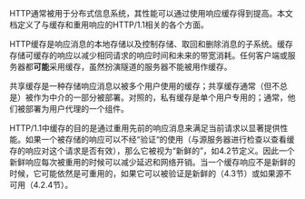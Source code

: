 HTTP通常被用于分布式信息系统，其性能可以通过使用响应缓存得到提高。本文档定义了与缓存和重用响应的HTTP/1.1相关的各个方面。

HTTP缓存是响应消息的本地存储以及控制存储、取回和删除消息的子系统。缓存存储可缓存的响应以减少相同请求的响应时间和未来的带宽消耗。任何客户端或服务器都**可能**采用缓存，虽然扮演隧道的服务器不能被用作缓存。

共享缓存是一种存储响应消息以被多个用户使用的缓存；共享缓存通常（但不总是）被作为中介的一部分被部署。对照的，私有缓存是单个用户专用的；通常，他们被部署为用户代理的一个组件。

HTTP/1.1中缓存的目的是通过重用先前的响应消息来满足当前请求以显著提供性能。如果一个被存储的响应可以不经“验证“的使用（与源服务器进行检查以查看缓存的响应对这个请求是否有效），那么它被视为“新鲜的”，如4.2节定义。因此一个新鲜响应每次被重用的时候可以减少延迟和网络开销。当一个缓存响应不是新鲜的时候，它可能依然是可重用的，如果它可以被验证是新鲜的（4.3节）或如果源不可用（4.2.4节）。
